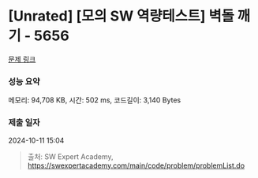 # [Unrated] [모의 SW 역량테스트] 벽돌 깨기 - 5656 

[문제 링크](https://swexpertacademy.com/main/code/problem/problemDetail.do?contestProbId=AWXRQm6qfL0DFAUo) 

### 성능 요약

메모리: 94,708 KB, 시간: 502 ms, 코드길이: 3,140 Bytes

### 제출 일자

2024-10-11 15:04



> 출처: SW Expert Academy, https://swexpertacademy.com/main/code/problem/problemList.do